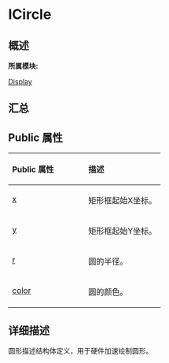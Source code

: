 # ICircle<a name="ZH-CN_TOPIC_0000001290840928"></a>

## **概述**<a name="section105817474083932"></a>

**所属模块:**

[Display](_display.md)

## **汇总**<a name="section916161141083932"></a>

## Public 属性<a name="pub-attribs"></a>

<a name="table1159576419083932"></a>
<table><thead align="left"><tr id="row563103621083932"><th class="cellrowborder" valign="top" width="50%" id="mcps1.1.3.1.1"><p id="p1288504017083932"><a name="p1288504017083932"></a><a name="p1288504017083932"></a>Public 属性</p>
</th>
<th class="cellrowborder" valign="top" width="50%" id="mcps1.1.3.1.2"><p id="p52454312083932"><a name="p52454312083932"></a><a name="p52454312083932"></a>描述</p>
</th>
</tr>
</thead>
<tbody><tr id="row2060830151083932"><td class="cellrowborder" valign="top" width="50%" headers="mcps1.1.3.1.1 "><p id="p620599894083932"><a name="p620599894083932"></a><a name="p620599894083932"></a><a href="_display.md#ga37901e5d46caa56049a68efa4347bc99">x</a></p>
</td>
<td class="cellrowborder" valign="top" width="50%" headers="mcps1.1.3.1.2 "><p id="entry816903267083932p0"><a name="entry816903267083932p0"></a><a name="entry816903267083932p0"></a>矩形框起始X坐标。</p>
</td>
</tr>
<tr id="row2027419401083932"><td class="cellrowborder" valign="top" width="50%" headers="mcps1.1.3.1.1 "><p id="p1413317698083932"><a name="p1413317698083932"></a><a name="p1413317698083932"></a><a href="_display.md#ga197a46c89668be9eda85f308ac2f266b">y</a></p>
</td>
<td class="cellrowborder" valign="top" width="50%" headers="mcps1.1.3.1.2 "><p id="entry110947530083932p0"><a name="entry110947530083932p0"></a><a name="entry110947530083932p0"></a>矩形框起始Y坐标。</p>
</td>
</tr>
<tr id="row1052469199083932"><td class="cellrowborder" valign="top" width="50%" headers="mcps1.1.3.1.1 "><p id="p1064618233083932"><a name="p1064618233083932"></a><a name="p1064618233083932"></a><a href="_display.md#ga25ffd25c03f85274ab2323102256a40d">r</a></p>
</td>
<td class="cellrowborder" valign="top" width="50%" headers="mcps1.1.3.1.2 "><p id="entry722228900083932p0"><a name="entry722228900083932p0"></a><a name="entry722228900083932p0"></a>圆的半径。</p>
</td>
</tr>
<tr id="row841375804083932"><td class="cellrowborder" valign="top" width="50%" headers="mcps1.1.3.1.1 "><p id="p1395651848083932"><a name="p1395651848083932"></a><a name="p1395651848083932"></a><a href="_display.md#gadf0626c2027cdd81bc4e3680630dd49c">color</a></p>
</td>
<td class="cellrowborder" valign="top" width="50%" headers="mcps1.1.3.1.2 "><p id="entry165128380083932p0"><a name="entry165128380083932p0"></a><a name="entry165128380083932p0"></a>圆的颜色。</p>
</td>
</tr>
</tbody>
</table>

## **详细描述**<a name="section1686872111083932"></a>

圆形描述结构体定义，用于硬件加速绘制圆形。

